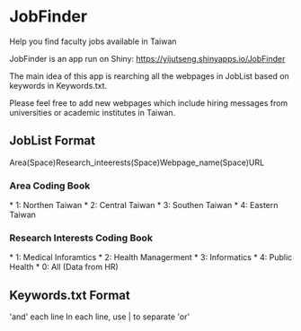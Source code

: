 # JobFinder
Help you find faculty jobs available in Taiwan


JobFinder is an app run on Shiny: https://yijutseng.shinyapps.io/JobFinder

The main idea of this app is rearching all the webpages in JobList based on keywords in Keywords.txt. 

Please feel free to add new webpages which include hiring messages from universities or academic institutes in Taiwan.

<h2>JobList Format</h2>
Area(Space)Research_inteerests(Space)Webpage_name(Space)URL

<h3>Area Coding Book</h3>
* 1: Northen Taiwan
* 2: Central Taiwan
* 3: Southen Taiwan
* 4: Eastern Taiwan

<h3>Research Interests Coding Book</h3>
* 1: Medical Inforamtics
* 2: Health Managerment 
* 3: Informatics
* 4: Public Health
* 0: All (Data from HR)

<h2>Keywords.txt Format</h2>
'and' each line
In each line, use | to separate 'or'
